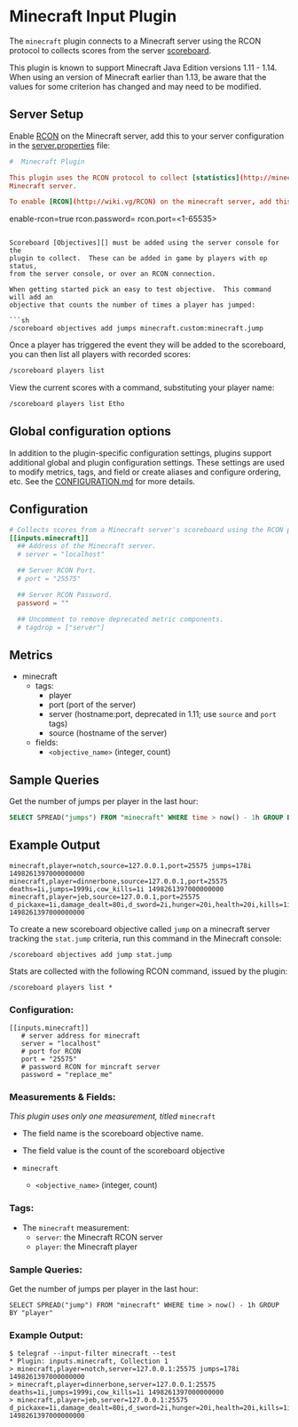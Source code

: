 # Minecraft Input Plugin

The `minecraft` plugin connects to a Minecraft server using the RCON protocol
to collects scores from the server [scoreboard][].

This plugin is known to support Minecraft Java Edition versions 1.11 - 1.14.
When using an version of Minecraft earlier than 1.13, be aware that the values
for some criterion has changed and may need to be modified.

## Server Setup

Enable [RCON][] on the Minecraft server, add this to your server configuration
in the [server.properties][] file:

```conf
#  Minecraft Plugin

This plugin uses the RCON protocol to collect [statistics](http://minecraft.gamepedia.com/Statistics) from a [scoreboard](http://minecraft.gamepedia.com/Scoreboard) on a
Minecraft server.

To enable [RCON](http://wiki.vg/RCON) on the minecraft server, add this to your server configuration in the `server.properties` file:

```
enable-rcon=true
rcon.password=<your password>
rcon.port=<1-65535>
```

Scoreboard [Objectives][] must be added using the server console for the
plugin to collect.  These can be added in game by players with op status,
from the server console, or over an RCON connection.

When getting started pick an easy to test objective.  This command will add an
objective that counts the number of times a player has jumped:

```sh
/scoreboard objectives add jumps minecraft.custom:minecraft.jump
```

Once a player has triggered the event they will be added to the scoreboard,
you can then list all players with recorded scores:

```sh
/scoreboard players list
```

View the current scores with a command, substituting your player name:

```sh
/scoreboard players list Etho
```

## Global configuration options <!-- @/docs/includes/plugin_config.md -->

In addition to the plugin-specific configuration settings, plugins support
additional global and plugin configuration settings. These settings are used to
modify metrics, tags, and field or create aliases and configure ordering, etc.
See the [CONFIGURATION.md][CONFIGURATION.md] for more details.

[CONFIGURATION.md]: ../../../docs/CONFIGURATION.md

## Configuration

```toml @sample.conf
# Collects scores from a Minecraft server's scoreboard using the RCON protocol
[[inputs.minecraft]]
  ## Address of the Minecraft server.
  # server = "localhost"

  ## Server RCON Port.
  # port = "25575"

  ## Server RCON Password.
  password = ""

  ## Uncomment to remove deprecated metric components.
  # tagdrop = ["server"]
```

## Metrics

- minecraft
  - tags:
    - player
    - port (port of the server)
    - server (hostname:port, deprecated in 1.11; use `source` and `port` tags)
    - source (hostname of the server)
  - fields:
    - `<objective_name>` (integer, count)

## Sample Queries

Get the number of jumps per player in the last hour:

```sql
SELECT SPREAD("jumps") FROM "minecraft" WHERE time > now() - 1h GROUP BY "player"
```

## Example Output

```shell
minecraft,player=notch,source=127.0.0.1,port=25575 jumps=178i 1498261397000000000
minecraft,player=dinnerbone,source=127.0.0.1,port=25575 deaths=1i,jumps=1999i,cow_kills=1i 1498261397000000000
minecraft,player=jeb,source=127.0.0.1,port=25575 d_pickaxe=1i,damage_dealt=80i,d_sword=2i,hunger=20i,health=20i,kills=1i,level=33i,jumps=264i,armor=15i 1498261397000000000
```

[server.properties]: https://minecraft.gamepedia.com/Server.properties
[scoreboard]: http://minecraft.gamepedia.com/Scoreboard
[objectives]: https://minecraft.gamepedia.com/Scoreboard#Objectives
[rcon]: http://wiki.vg/RCON
To create a new scoreboard objective called `jump` on a minecraft server tracking the `stat.jump` criteria, run this command
in the Minecraft console:

`/scoreboard objectives add jump stat.jump`

Stats are collected with the following RCON command, issued by the plugin:

`/scoreboard players list *`

### Configuration:
```
[[inputs.minecraft]]
   # server address for minecraft
   server = "localhost"
   # port for RCON
   port = "25575"
   # password RCON for mincraft server
   password = "replace_me"
```

### Measurements & Fields:

*This plugin uses only one measurement, titled* `minecraft`

- The field name is the scoreboard objective name.
- The field value is the count of the scoreboard objective

- `minecraft`
    - `<objective_name>` (integer, count)

### Tags:

- The `minecraft` measurement:
    - `server`: the Minecraft RCON server
    - `player`: the Minecraft player


### Sample Queries:

Get the number of jumps per player in the last hour:
```
SELECT SPREAD("jump") FROM "minecraft" WHERE time > now() - 1h GROUP BY "player"
```

### Example Output:

```
$ telegraf --input-filter minecraft --test
* Plugin: inputs.minecraft, Collection 1
> minecraft,player=notch,server=127.0.0.1:25575 jumps=178i 1498261397000000000
> minecraft,player=dinnerbone,server=127.0.0.1:25575 deaths=1i,jumps=1999i,cow_kills=1i 1498261397000000000
> minecraft,player=jeb,server=127.0.0.1:25575 d_pickaxe=1i,damage_dealt=80i,d_sword=2i,hunger=20i,health=20i,kills=1i,level=33i,jumps=264i,armor=15i 1498261397000000000
```
